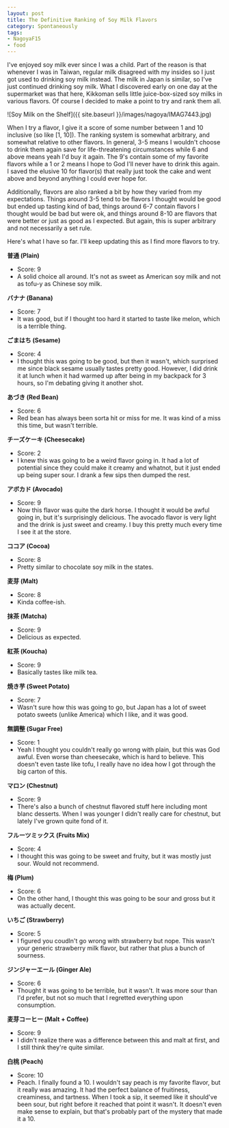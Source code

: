 ```yaml
---
layout: post
title: The Definitive Ranking of Soy Milk Flavors
category: Spontaneously
tags:
- NagoyaF15
- food
---
```


I've enjoyed soy milk ever since I was a child. Part of the reason is that whenever I was in Taiwan, regular milk disagreed with my insides so I just got used to drinking soy milk instead. The milk in Japan is similar, so I've just continued drinking soy milk. What I discovered early on one day at the supermarket was that here, Kikkoman sells little juice-box-sized soy milks in various flavors. Of course I decided to make a point to try and rank them all. 

![Soy Milk on the Shelf]({{ site.baseurl }}/images/nagoya/IMAG7443.jpg)

When I try a flavor, I give it a score of some number between 1 and 10 inclusive (so like [1, 10]). The ranking system is somewhat arbitrary, and somewhat relative to other flavors. In general, 3-5 means I wouldn't choose to drink them again save for life-threatening circumstances while 6 and above means yeah I'd buy it again. The 9's contain some of my favorite flavors while a 1 or 2 means I hope to God I'll never have to drink this again. I saved the elusive 10 for flavor(s) that really just took the cake and went above and beyond anything I could ever hope for. 

Additionally, flavors are also ranked a bit by how they varied from my expectations. Things around 3-5 tend to be flavors I thought would be good but ended up tasting kind of bad, things around 6-7 contain flavors I thought would be bad but were ok, and things around 8-10 are flavors that were better or just as good as I expected. But again, this is super arbitrary and not necessarily a set rule. 

Here's what I have so far. I'll keep updating this as I find more flavors to try. 


**普通  (Plain)**
- Score: 9 
- A solid choice all around. It's not as sweet as American soy milk and not as tofu-y as Chinese soy milk.


**バナナ (Banana)**
 - Score: 7 
 - It was good, but if I thought too hard it started to taste like melon, which is a terrible thing.

**ごまはち (Sesame)**            
- Score: 4 
- I thought this was going to be good, but then it wasn't, which surprised me since black sesame usually tastes pretty good. However, I did drink it at lunch when it had warmed up after being in my backpack for 3 hours, so I'm debating giving it another shot.

**あづき (Red Bean)**                  
- Score: 6 
-  Red bean has always been sorta hit or miss for me. It was kind of a miss this time, but wasn't terrible.

**チーズケーキ (Cheesecake)**         
- Score: 2 
- I knew this was going to be a weird flavor going in. It had a lot of potential since they could make it creamy and whatnot, but it just ended up being super sour. I drank a few sips then dumped the rest. 


**アボカド (Avocado)**                
- Score: 9 
- Now this flavor was quite the dark horse. I thought it would be awful going in, but it's surprisingly delicious. The avocado flavor is very light and the drink is just sweet and creamy. I buy this pretty much every time I see it at the store. 

**ココア  (Cocoa)**                    
- Score: 8 
- Pretty similar to chocolate soy milk in the states.

**麦芽 (Malt)**                        
- Score: 8 
- Kinda coffee-ish.

**抹茶 (Matcha)**                      
- Score: 9 
- Delicious as expected.

**紅茶 (Koucha)**                      
- Score: 9 
- Basically tastes like milk tea.

**焼き芋  (Sweet Potato)**             
- Score: 7 
- Wasn't sure how this was going to go, but Japan has a lot of sweet potato sweets (unlike America) which I like, and it was good.

**無調整  (Sugar Free)**               
- Score: 1 
- Yeah I thought you couldn't really go wrong with plain, but this was God awful. Even worse than cheesecake, which is hard to believe. This doesn't even taste like tofu, I really have no idea how I got through the big carton of this.

**マロン  (Chestnut)**                 
- Score: 9 
- There's also a bunch of chestnut flavored stuff here including mont blanc desserts. When I was younger I didn't really care for chestnut, but lately I've grown quite fond of it.

**フルーツミックス (Fruits Mix)**      
- Score: 4 
- I thought this was going to be sweet and fruity, but it was mostly just sour. Would not recommend.

**梅  (Plum)**                         
- Score: 6 
- On the other hand, I thought this was going to be sour and gross but it was actually decent. 

**いちご  (Strawberry)**               
- Score: 5 
- I figured you coudln't go wrong with strawberry but nope. This wasn't your generic strawberry milk flavor, but rather that plus a bunch of sourness.

**ジンジャーエール (Ginger Ale)**     
- Score: 6 
- Thought it was going to be terrible, but it wasn't. It was more sour than I'd prefer, but not so much that I regretted everything upon consumption.

**麦芽コーヒー (Malt + Coffee)**       
- Score: 9 
- I didn't realize there was a difference between this and malt at first, and I still think they're quite similar.

**白桃 (Peach)**                       
- Score: 10
- Peach. I finally found a 10. I wouldn't say peach is my favorite flavor, but it really was amazing. It had the perfect balance of fruitiness, creaminess, and tartness. When I took a sip, it seemed like it should've been sour, but right before it reached that point it wasn't. It doesn't even make sense to explain, but that's probably part of the mystery that made it a 10.



